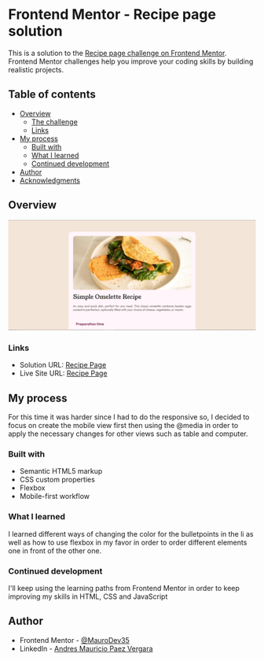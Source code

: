 # Frontend Mentor - Recipe page solution

This is a solution to the [Recipe page challenge on Frontend Mentor](https://www.frontendmentor.io/challenges/recipe-page-KiTsR8QQKm). Frontend Mentor challenges help you improve your coding skills by building realistic projects. 

## Table of contents

- [Overview](#overview)
  - [The challenge](#the-challenge)
  - [Links](#links)
- [My process](#my-process)
  - [Built with](#built-with)
  - [What I learned](#what-i-learned)
  - [Continued development](#continued-development)
- [Author](#author)
- [Acknowledgments](#acknowledgments)


## Overview

![](./preview.png)

### Links

- Solution URL: [Recipe Page](https://www.frontendmentor.io/solutions/recipe-page-htmlcss-830KxO2vWr)
- Live Site URL: [Recipe Page](https://maurodev35.github.io/Recipe-Page/)

## My process

For this time it was harder since I had to do the responsive so, I decided to focus on create the mobile view first then using the @media in order to apply the necessary changes for other views such as table and computer.

### Built with

- Semantic HTML5 markup
- CSS custom properties
- Flexbox
- Mobile-first workflow


### What I learned

I learned different ways of changing the color for the bulletpoints in the li as well as how to use flexbox in my favor in order to order different elements one in front of the other one.

### Continued development

I'll keep using the learning paths from Frontend Mentor in order to keep improving my skills in HTML, CSS and JavaScript

## Author

- Frontend Mentor - [@MauroDev35](https://www.frontendmentor.io/profile/MauroDev35)
- LinkedIn - [Andres Mauricio Paez Vergara](https://www.linkedin.com/in/maurodev35/)

